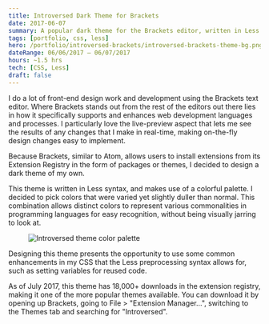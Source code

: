 ```yaml
---
title: Introversed Dark Theme for Brackets
date: 2017-06-07
summary: A popular dark theme for the Brackets editor, written in Less.
tags: [portfolio, css, less]
hero: /portfolio/introversed-brackets/introversed-brackets-theme-bg.png
dateRange: 06/06/2017 – 06/07/2017
hours: ~1.5 hrs
tech: [CSS, Less]
draft: false
---
```


I do a lot of front-end design work and development using the Brackets text editor. Where Brackets stands out from the rest of the editors out there lies in how it specifically supports and enhances web development languages and processes. I particularly love the live-preview aspect that lets me see the results of any changes that I make in real-time, making on-the-fly design changes easy to implement.

Because Brackets, similar to Atom, allows users to install extensions from its Extension Registry in the form of packages or themes, I decided to design a dark theme of my own.

This theme is written in Less syntax, and makes use of a colorful palette. I decided to pick colors that were varied yet slightly duller than normal. This combination allows distinct colors to represent various commonalities in programming languages for easy recognition, without being visually jarring to look at.

<figure class="pin pin-right">
  <img src="/portfolio/introversed-brackets/ibtheme-colors.png" alt="Introversed theme color palette" loading="lazy" decoding="async" />
</figure>

Designing this theme presents the opportunity to use some common enhancements in my CSS that the Less preprocessing syntax allows for, such as setting variables for reused code.

As of July 2017, this theme has 18,000+ downloads in the extension registry, making it one of the more popular themes available. You can download it by opening up Brackets, going to File > "Extension Manager...", switching to the Themes tab and searching for "Introversed".

